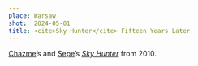 ```yaml
---
place: Warsaw
shot:  2024-05-01
title: <cite>Sky Hunter</cite> Fifteen Years Later
---
```


[Chazme](https://chazme718.blogspot.com/)’s and [Sepe](https://sepeusz.blogspot.com/)’s _[Sky Hunter](https://puszka.waw.pl/sky_hunter-projekt-pl-926.html)_ from 2010.
